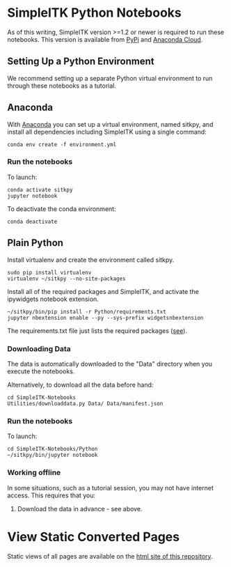 # SimpleITK Python Notebooks

As of this writing, SimpleITK version >=1.2 or newer is required to run these notebooks. This version is available from [PyPi](https://pypi.python.org/pypi/SimpleITK) and [Anaconda Cloud](https://anaconda.org/simpleitk/simpleitk).

## Setting Up a Python Environment

We recommend setting up a separate Python virtual environment to run through these notebooks as a tutorial.

## Anaconda
With [Anaconda](https://www.continuum.io/) you can set up a virtual environment, named sitkpy, and install all dependencies including SimpleITK using a single command:

    conda env create -f environment.yml

### Run the notebooks

To launch:

    conda activate sitkpy
    jupyter notebook

To deactivate the conda environment:

    conda deactivate


## Plain Python

Install virtualenv and create the environment called sitkpy.

    sudo pip install virtualenv
    virtualenv ~/sitkpy --no-site-packages

Install all of the required packages and SimpleITK, and activate the ipywidgets notebook extension.

    ~/sitkpy/bin/pip install -r Python/requirements.txt
    jupyter nbextension enable --py --sys-prefix widgetsnbextension

The requirements.txt file just lists the required packages ([see](requirements.txt)).


### Downloading Data

The data is automatically downloaded to the "Data" directory when you execute the notebooks.

Alternatively, to download all the data before hand:

    cd SimpleITK-Notebooks
    Utilities/downloaddata.py Data/ Data/manifest.json

### Run the notebooks

To launch:

    cd SimpleITK-Notebooks/Python
    ~/sitkpy/bin/jupyter notebook

### Working offline

In some situations, such as a tutorial session, you may not have internet access. This requires that you:

1. Download the data in advance - see above.

# View Static Converted Pages

Static views of all pages are available on the [html site of this repository](https://insightsoftwareconsortium.github.io/SimpleITK-Notebooks/).

